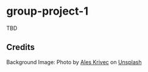 # group-project-1

TBD

## Credits

Background Image:
Photo by <a href="https://unsplash.com/@aleskrivec?utm_content=creditCopyText&utm_medium=referral&utm_source=unsplash">Ales Krivec</a> on <a href="https://unsplash.com/photos/brown-mountains-at-daytime-N-aTikX-b00?utm_content=creditCopyText&utm_medium=referral&utm_source=unsplash">Unsplash</a>
